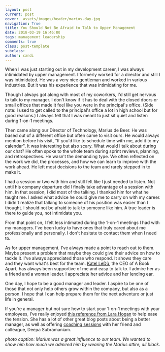 ```yaml
---
layout: post
current: post
cover:  assets/images/header/marius-day.jpg
navigation: True
title: You Should Not Be Afraid to Talk to Upper Management
date: 2018-03-19 16:46:00
tags: management leadership
comments: true
class: post-template
subclass: 
author: candi
---
```




When I was just starting out in my development career, I was always intimidated by upper management. I formerly worked for a director and still I was intimidated. He was a very nice gentleman and worked in various industries. But it was his experience that was intimidating for me. 

Though I always got along with most of my coworkers, I'd still get nervous to talk to my manager. I don't know if it has to deal with the closed doors or small offices that made it feel like you were in the principal's office. (Side note: I used to get called to the principal's office a lot in high school but for good reasons.)  I always felt that I was meant to just sit quiet and listen during 1-on-1 meetings.

Then came along our Director of Technology, Marius de Beer. He was based out of a different office but often came to visit ours. He would always mention before his visit, “If you'd like to schedule time with me, add it to my calendar". It was interesting but also scary. What would I talk about during our chat? He often spoke to the whole team during sprint reviews, planning, and retrospectives. He wasn't the demanding type. We often reflected on the work we did, the processes, and how we can learn to improve with the work ahead. He left most decisions to the team and rarely stepped in to make it. 

I had a session or two with him and still felt like I just needed to listen. Not until his company departure did I finally take advantage of a session with him. In that session, I did most of the talking. I thanked him for what he taught me. I asked what advice he could give me to carry on with my career. I didn't realize that talking to someone of his position was easier than I thought. I should not be afraid to talk to someone like him. A true leader is there to guide you, not intimidate you. 

From that point on, I felt less intimated during the 1-on-1 meetings I had with my managers. I've been lucky to have ones that truly cared about me professionally and personally. I don't hesitate to contact them when I need to.  

As for upper management, I've always made a point to reach out to them. Maybe present a problem that maybe they could give their advice on how to tackle it. I've always appreciated those who respond. It shows they care and they want what's best for the team.  [Katel LeDû](https://twitter.com/theledu), the CEO of A Book Apart, has always been supportive of me and easy to talk to. I admire her as a friend and a woman leader.  I appreciate her advice and her lending ear. 

One day, I hope to be a good manager and leader. I aspire to be one of those that not only help others grow within the company, but also as a person. I hope that I can help prepare them for the next adventure or just life in general. 

If you’re a manager but not sure how to start your 1-on-1 meetings with your employees, I’ve really enjoyed [this reference from Lara Hogan](https://larahogan.me/blog/first-one-on-one-questions/) to help ease the tension. She has a lot of other great blog posts about being a better manager, as well as offering [coaching sessions](http://where-with-all.com/) with her friend and colleague, Deepa Subramaniam.

_photo caption: Marius was a great influence to our team. We wanted to show him how much we admired him by wearing the Marius attire, all black._
